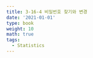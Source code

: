 ```yaml
---
title: 3-16-4 비밀번호 찾기와 변경
date: '2021-01-01'
type: book
weight: 10
math: true
tags:
  - Statistics
---
```


